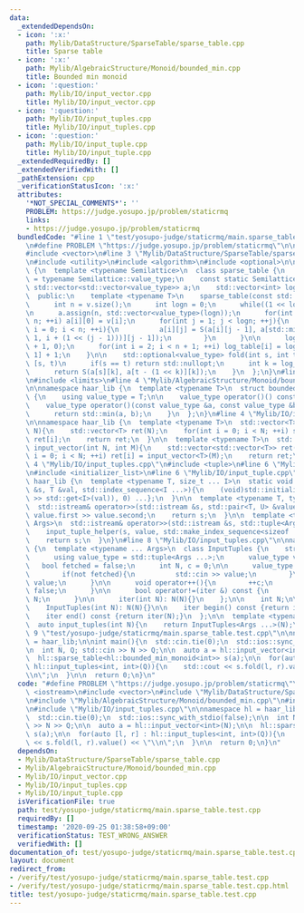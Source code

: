 ```yaml
---
data:
  _extendedDependsOn:
  - icon: ':x:'
    path: Mylib/DataStructure/SparseTable/sparse_table.cpp
    title: Sparse table
  - icon: ':x:'
    path: Mylib/AlgebraicStructure/Monoid/bounded_min.cpp
    title: Bounded min monoid
  - icon: ':question:'
    path: Mylib/IO/input_vector.cpp
    title: Mylib/IO/input_vector.cpp
  - icon: ':question:'
    path: Mylib/IO/input_tuples.cpp
    title: Mylib/IO/input_tuples.cpp
  - icon: ':question:'
    path: Mylib/IO/input_tuple.cpp
    title: Mylib/IO/input_tuple.cpp
  _extendedRequiredBy: []
  _extendedVerifiedWith: []
  _pathExtension: cpp
  _verificationStatusIcon: ':x:'
  attributes:
    '*NOT_SPECIAL_COMMENTS*': ''
    PROBLEM: https://judge.yosupo.jp/problem/staticrmq
    links:
    - https://judge.yosupo.jp/problem/staticrmq
  bundledCode: "#line 1 \"test/yosupo-judge/staticrmq/main.sparse_table.test.cpp\"\
    \n#define PROBLEM \"https://judge.yosupo.jp/problem/staticrmq\"\n\n#include <iostream>\n\
    #include <vector>\n#line 3 \"Mylib/DataStructure/SparseTable/sparse_table.cpp\"\
    \n#include <utility>\n#include <algorithm>\n#include <optional>\n\nnamespace haar_lib\
    \ {\n  template <typename Semilattice>\n  class sparse_table {\n    using value_type\
    \ = typename Semilattice::value_type;\n    const static Semilattice S;\n\n   \
    \ std::vector<std::vector<value_type>> a;\n    std::vector<int> log_table;\n\n\
    \  public:\n    template <typename T>\n    sparse_table(const std::vector<T> &v){\n\
    \      int n = v.size();\n      int logn = 0;\n      while((1 << logn) <= n) ++logn;\n\
    \n      a.assign(n, std::vector<value_type>(logn));\n      for(int i = 0; i <\
    \ n; ++i) a[i][0] = v[i];\n      for(int j = 1; j < logn; ++j){\n        for(int\
    \ i = 0; i < n; ++i){\n          a[i][j] = S(a[i][j - 1], a[std::min<int>(n -\
    \ 1, i + (1 << (j - 1)))][j - 1]);\n        }\n      }\n\n      log_table.assign(n\
    \ + 1, 0);\n      for(int i = 2; i < n + 1; ++i) log_table[i] = log_table[i >>\
    \ 1] + 1;\n    }\n\n    std::optional<value_type> fold(int s, int t) const { //\
    \ [s, t)\n      if(s == t) return std::nullopt;\n      int k = log_table[t - s];\n\
    \      return S(a[s][k], a[t - (1 << k)][k]);\n    }\n  };\n}\n#line 2 \"Mylib/AlgebraicStructure/Monoid/bounded_min.cpp\"\
    \n#include <limits>\n#line 4 \"Mylib/AlgebraicStructure/Monoid/bounded_min.cpp\"\
    \n\nnamespace haar_lib {\n  template <typename T>\n  struct bounded_min_monoid\
    \ {\n    using value_type = T;\n\n    value_type operator()() const {return std::numeric_limits<T>::max();}\n\
    \    value_type operator()(const value_type &a, const value_type &b) const {\n\
    \      return std::min(a, b);\n    }\n  };\n}\n#line 4 \"Mylib/IO/input_vector.cpp\"\
    \n\nnamespace haar_lib {\n  template <typename T>\n  std::vector<T> input_vector(int\
    \ N){\n    std::vector<T> ret(N);\n    for(int i = 0; i < N; ++i) std::cin >>\
    \ ret[i];\n    return ret;\n  }\n\n  template <typename T>\n  std::vector<std::vector<T>>\
    \ input_vector(int N, int M){\n    std::vector<std::vector<T>> ret(N);\n    for(int\
    \ i = 0; i < N; ++i) ret[i] = input_vector<T>(M);\n    return ret;\n  }\n}\n#line\
    \ 4 \"Mylib/IO/input_tuples.cpp\"\n#include <tuple>\n#line 6 \"Mylib/IO/input_tuples.cpp\"\
    \n#include <initializer_list>\n#line 6 \"Mylib/IO/input_tuple.cpp\"\n\nnamespace\
    \ haar_lib {\n  template <typename T, size_t ... I>\n  static void input_tuple_helper(std::istream\
    \ &s, T &val, std::index_sequence<I ...>){\n    (void)std::initializer_list<int>{(void(s\
    \ >> std::get<I>(val)), 0) ...};\n  }\n\n  template <typename T, typename U>\n\
    \  std::istream& operator>>(std::istream &s, std::pair<T, U> &value){\n    s >>\
    \ value.first >> value.second;\n    return s;\n  }\n\n  template <typename ...\
    \ Args>\n  std::istream& operator>>(std::istream &s, std::tuple<Args ...> &value){\n\
    \    input_tuple_helper(s, value, std::make_index_sequence<sizeof ... (Args)>());\n\
    \    return s;\n  }\n}\n#line 8 \"Mylib/IO/input_tuples.cpp\"\n\nnamespace haar_lib\
    \ {\n  template <typename ... Args>\n  class InputTuples {\n    struct iter {\n\
    \      using value_type = std::tuple<Args ...>;\n      value_type value;\n   \
    \   bool fetched = false;\n      int N, c = 0;\n\n      value_type operator*(){\n\
    \        if(not fetched){\n          std::cin >> value;\n        }\n        return\
    \ value;\n      }\n\n      void operator++(){\n        ++c;\n        fetched =\
    \ false;\n      }\n\n      bool operator!=(iter &) const {\n        return c <\
    \ N;\n      }\n\n      iter(int N): N(N){}\n    };\n\n    int N;\n\n  public:\n\
    \    InputTuples(int N): N(N){}\n\n    iter begin() const {return iter(N);}\n\
    \    iter end() const {return iter(N);}\n  };\n\n  template <typename ... Args>\n\
    \  auto input_tuples(int N){\n    return InputTuples<Args ...>(N);\n  }\n}\n#line\
    \ 9 \"test/yosupo-judge/staticrmq/main.sparse_table.test.cpp\"\n\nnamespace hl\
    \ = haar_lib;\n\nint main(){\n  std::cin.tie(0);\n  std::ios::sync_with_stdio(false);\n\
    \n  int N, Q; std::cin >> N >> Q;\n\n  auto a = hl::input_vector<int>(N);\n\n\
    \  hl::sparse_table<hl::bounded_min_monoid<int>> s(a);\n\n  for(auto [l, r] :\
    \ hl::input_tuples<int, int>(Q)){\n    std::cout << s.fold(l, r).value() << \"\
    \\n\";\n  }\n\n  return 0;\n}\n"
  code: "#define PROBLEM \"https://judge.yosupo.jp/problem/staticrmq\"\n\n#include\
    \ <iostream>\n#include <vector>\n#include \"Mylib/DataStructure/SparseTable/sparse_table.cpp\"\
    \n#include \"Mylib/AlgebraicStructure/Monoid/bounded_min.cpp\"\n#include \"Mylib/IO/input_vector.cpp\"\
    \n#include \"Mylib/IO/input_tuples.cpp\"\n\nnamespace hl = haar_lib;\n\nint main(){\n\
    \  std::cin.tie(0);\n  std::ios::sync_with_stdio(false);\n\n  int N, Q; std::cin\
    \ >> N >> Q;\n\n  auto a = hl::input_vector<int>(N);\n\n  hl::sparse_table<hl::bounded_min_monoid<int>>\
    \ s(a);\n\n  for(auto [l, r] : hl::input_tuples<int, int>(Q)){\n    std::cout\
    \ << s.fold(l, r).value() << \"\\n\";\n  }\n\n  return 0;\n}\n"
  dependsOn:
  - Mylib/DataStructure/SparseTable/sparse_table.cpp
  - Mylib/AlgebraicStructure/Monoid/bounded_min.cpp
  - Mylib/IO/input_vector.cpp
  - Mylib/IO/input_tuples.cpp
  - Mylib/IO/input_tuple.cpp
  isVerificationFile: true
  path: test/yosupo-judge/staticrmq/main.sparse_table.test.cpp
  requiredBy: []
  timestamp: '2020-09-25 01:38:58+09:00'
  verificationStatus: TEST_WRONG_ANSWER
  verifiedWith: []
documentation_of: test/yosupo-judge/staticrmq/main.sparse_table.test.cpp
layout: document
redirect_from:
- /verify/test/yosupo-judge/staticrmq/main.sparse_table.test.cpp
- /verify/test/yosupo-judge/staticrmq/main.sparse_table.test.cpp.html
title: test/yosupo-judge/staticrmq/main.sparse_table.test.cpp
---
```

